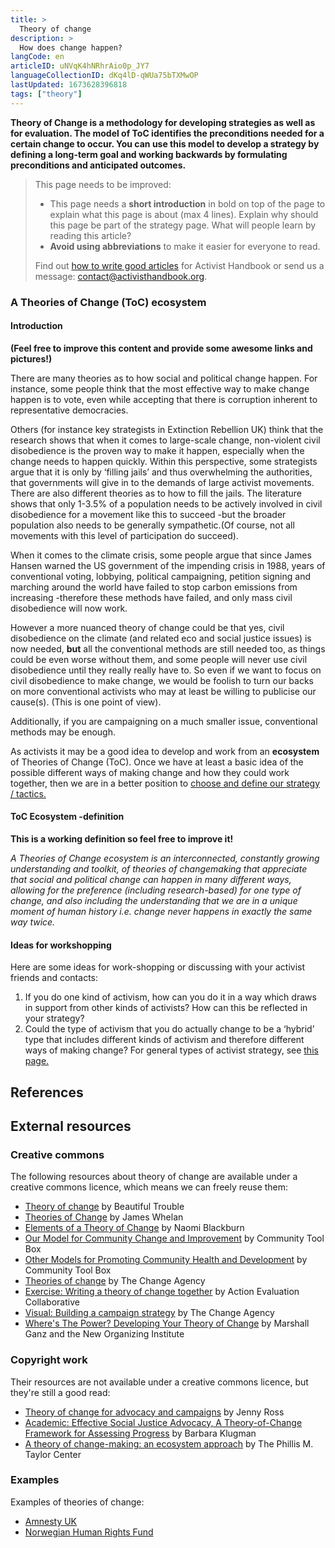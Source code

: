 ```yaml
---
title: >
  Theory of change
description: >
  How does change happen?
langCode: en
articleID: uNVqK4hNRhrAio0p_JY7
languageCollectionID: dKq4lD-qWUa75bTXMwOP
lastUpdated: 1673628396818
tags: ["theory"]
---
```


**Theory of Change is a methodology for developing strategies as well as for evaluation. The model of ToC identifies the preconditions needed for a certain change to occur. You can use this model to develop a strategy by defining a long-term goal and working backwards by formulating preconditions and anticipated outcomes.**

> This page needs to be improved:
> 
> -   This page needs a **short introduction** in bold on top of the page to explain what this page is about (max 4 lines). Explain why should this page be part of the strategy page. What will people learn by reading this article?
> -   **Avoid using abbreviations** to make it easier for everyone to read.
> 
> Find out [how to write good articles](/contribute/write) for Activist Handbook or send us a message: [contact@activisthandbook.org](mailto:contact@activisthandbook.org).

### A Theories of Change (ToC) ecosystem

#### Introduction

**(Feel free to improve this content and provide some awesome links and pictures!)**

There are many theories as to how social and political change happen. For instance, some people think that the most effective way to make change happen is to vote, even while accepting that there is corruption inherent to representative democracies.

Others (for instance key strategists in Extinction Rebellion UK) think that the research shows that when it comes to large-scale change, non-violent civil disobedience is the proven way to make it happen, especially when the change needs to happen quickly. Within this perspective, some strategists argue that it is only by ‘filling jails’ and thus overwhelming the authorities, that governments will give in to the demands of large activist movements. There are also different theories as to how to fill the jails. The literature shows that only 1-3.5% of a population needs to be actively involved in civil disobedience for a movement like this to succeed -but the broader population also needs to be generally sympathetic.(Of course, not all movements with this level of participation do succeed).

When it comes to the climate crisis, some people argue that since James Hansen warned the US government of the impending crisis in 1988, years of conventional voting, lobbying, political campaigning, petition signing and marching around the world have failed to stop carbon emissions from increasing -therefore these methods have failed, and only mass civil disobedience will now work.

However a more nuanced theory of change could be that yes, civil disobedience on the climate (and related eco and social justice issues) is now needed, **but** all the conventional methods are still needed too, as things could be even worse without them, and some people will never use civil disobedience until they really really have to. So even if we want to focus on civil disobedience to make change, we would be foolish to turn our backs on more conventional activists who may at least be willing to publicise our cause(s). (This is one point of view).

Additionally, if you are campaigning on a much smaller issue, conventional methods may be enough.

As activists it may be a good idea to develop and work from an **ecosystem** of Theories of Change (ToC). Once we have at least a basic idea of the possible different ways of making change and how they could work together, then we are in a better position to [choose and define our strategy / tactics.](/choosing-strategy)

#### ToC Ecosystem -definition

**This is a working definition so feel free to improve it!**

_A Theories of Change ecosystem is an interconnected, constantly growing understanding and toolkit, of theories of changemaking that appreciate that social and political change can happen in many different ways, allowing for the preference (including research-based) for one type of change, and also including the understanding that we are in a unique moment of human history i.e. change never happens in exactly the same way twice._

#### Ideas for workshopping

Here are some ideas for work-shopping or discussing with your activist friends and contacts:

1.  If you do one kind of activism, how can you do it in a way which draws in support from other kinds of activists? How can this be reflected in your strategy?
2.  Could the type of activism that you do actually change to be a ‘hybrid’ type that includes different kinds of activism and therefore different ways of making change? For general types of activist strategy, see [this page.](/choosing-strategy)

## References

## External resources

### Creative commons

The following resources about theory of change are available under a creative commons licence, which means we can freely reuse them:

-   [Theory of change](https://beautifultrouble.org/toolbox/tool/theory-of-change/) by Beautiful Trouble
-   [Theories of Change](https://commonslibrary.org/theories-of-change-2/) by James Whelan
-   [Elements of a Theory of Change](https://commonslibrary.org/theories-of-change/) by Naomi Blackburn
-   [Our Model for Community Change and Improvement](https://ctb.ku.edu/en/table-of-contents/overview/model-for-community-change-and-improvement) by Community Tool Box
-   [Other Models for Promoting Community Health and Development](https://ctb.ku.edu/en/table-of-contents/overview/models-for-community-health-and-development) by Community Tool Box
-   [Theories of change](https://thechangeagency.org/news-item/theories-of-change/) by The Change Agency
-   [Exercise: Writing a theory of change together](https://actionevaluationcollaborative.exposure.co/simple-theory-of-action-exercise) by Action Evaluation Collaborative
-   [Visual: Building a campaign strategy](https://thechangeagency.org/wp-content/uploads/2018/08/Strategy-as-a-house.pdf) by The Change Agency
-   [Where's The Power? Developing Your Theory of Change](https://commonslibrary.org/wheres-the-power-developing-your-theory-of-change-template/) by Marshall Ganz and the New Organizing Institute

### Copyright work

Their resources are not available under a creative commons licence, but they're still a good read:

-   [Theory of change for advocacy and campaigns](https://www.bond.org.uk/resources/theory-of-change-for-advocacy-and-campaigns) by Jenny Ross
-   [Academic: Effective Social Justice Advocacy, A Theory-of-Change Framework for Assessing Progress](https://www.researchgate.net/publication/51835156_Effective_Social_Justice_Advocacy_A_Theory-of-Change_Framework_for_Assessing_Progress) by Barbara Klugman
-   [A theory of change-making: an ecosystem approach](https://taylor.tulane.edu/wp-content/uploads/2020/02/TP2_TOCMaking.pdf) by The Phillis M. Taylor Center

### Examples

Examples of theories of change:

-   [Amnesty UK](https://www.amnesty.org.uk/files/2021-05/Theory%20of%20Change.pdf?VersionId=2MIIy39T432rMQ_PIXHjD9AGzmrDZUz5)
-   [Norwegian Human Rights Fund](https://nhrf.no/assets/documents/NHR_TheoryOfChange_FINAL-narrative.pdf)